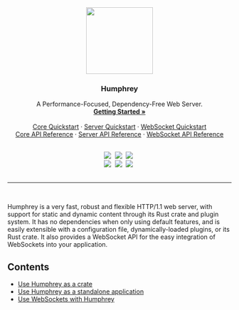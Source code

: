 <div align="center">
  <img src="https://raw.githubusercontent.com/w-henderson/Humphrey/master/assets/logo.png" width=150>

  <h3 align="center">Humphrey</h3>

  <p align="center">
    A Performance-Focused, Dependency-Free Web Server.<br>
    <a href="#"><strong>Getting Started »</strong></a><br><br>
    <a href="https://github.com/w-henderson/Humphrey/blob/master/humphrey/README.md">Core Quickstart</a> ·
    <a href="https://github.com/w-henderson/Humphrey/blob/master/humphrey-server/README.md">Server Quickstart</a> ·
    <a href="https://github.com/w-henderson/Humphrey/blob/master/humphrey-ws/README.md">WebSocket Quickstart</a><br>
    <a href="https://docs.rs/humphrey">Core API Reference</a> ·
    <a href="https://docs.rs/humphrey-server">Server API Reference</a> ·
    <a href="https://docs.rs/humphrey-ws">WebSocket API Reference</a>
  </p><br>

  <img src="https://img.shields.io/badge/language-rust-b07858?style=for-the-badge&logo=rust" style="margin-right:5px">
  <img src="https://img.shields.io/github/workflow/status/w-henderson/Humphrey/CI?style=for-the-badge" style="margin-right:5px">
  <img src="https://img.shields.io/badge/dependencies-0-brightgreen?style=for-the-badge" style="margin-right:5px"><br>
  <img src="https://img.shields.io/crates/v/humphrey?label=humphrey&style=for-the-badge" style="margin-right:5px">
  <img src="https://img.shields.io/crates/v/humphrey_server?label=humphrey-server&style=for-the-badge" style="margin-right:5px">
  <img src="https://img.shields.io/crates/v/humphrey_ws?label=humphrey-ws&style=for-the-badge" style="margin-right:5px"><br><br>
</div>

<hr><br>

Humphrey is a very fast, robust and flexible HTTP/1.1 web server, with support for static and dynamic content through its Rust crate and plugin system. It has no dependencies when only using default features, and is easily extensible with a configuration file, dynamically-loaded plugins, or its Rust crate. It also provides a WebSocket API for the easy integration of WebSockets into your application.

## Contents
- [Use Humphrey as a crate](humphrey/README.md)
- [Use Humphrey as a standalone application](humphrey-server/README.md)
- [Use WebSockets with Humphrey](humphrey-ws/README.md)